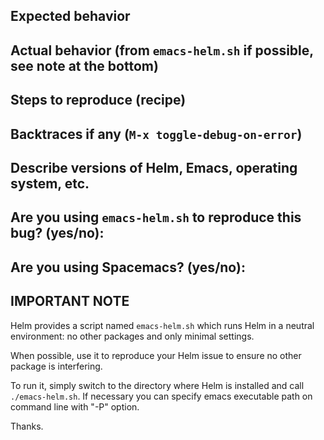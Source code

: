 ## Expected behavior

## Actual behavior (from `emacs-helm.sh` if possible, see note at the bottom)

## Steps to reproduce (recipe)

## Backtraces if any (`M-x toggle-debug-on-error`)

## Describe versions of Helm, Emacs, operating system, etc.

## Are you using `emacs-helm.sh` to reproduce this bug? (yes/no):

## Are you using Spacemacs? (yes/no):

## IMPORTANT NOTE

Helm provides a script named `emacs-helm.sh` which runs Helm in a neutral
environment: no other packages and only minimal settings.

When possible, use it to reproduce your Helm issue to ensure no other package is
interfering.

To run it, simply switch to the directory where Helm is installed and call `./emacs-helm.sh`.
If necessary you can specify emacs executable path on command line with "-P" option.

Thanks.

